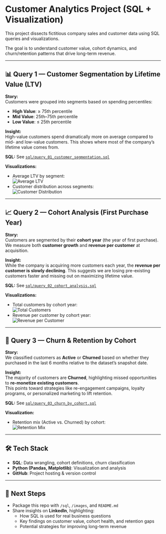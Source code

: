 # Customer Analytics Project (SQL + Visualization)

This project dissects fictitious company sales and customer data using SQL queries and visualizations. 
 
The goal is to understand customer value, cohort dynamics, and churn/retention patterns that drive long-term revenue.

---

## 📊 Query 1 — Customer Segmentation by Lifetime Value (LTV)

**Story:**  
Customers were grouped into segments based on spending percentiles:  
- **High Value**: ≥ 75th percentile  
- **Mid Value**: 25th–75th percentile  
- **Low Value**: ≤ 25th percentile  

**Insight:**  
High-value customers spend dramatically more on average compared to mid- and low-value customers. This shows where most of the company’s lifetime value comes from.

**SQL:** See [`sql/query_01_customer_segmentation.sql`](./sql/query_01_customer_segmentation.sql)  

**Visualizations:**  
- Average LTV by segment:  
  ![Average LTV](images/q1_avg_ltv_by_segment.png)  
- Customer distribution across segments:  
  ![Customer Distribution](images/q1_customer_count_distribution.png)  

---

## 📈 Query 2 — Cohort Analysis (First Purchase Year)

**Story:**  
Customers are segmented by their **cohort year** (the year of first purchase). We measure both **customer growth** and **revenue per customer** at acquisition.

**Insight:**  
While the company is acquiring more customers each year, the **revenue per customer is slowly declining**. This suggests we are losing pre-existing customers faster and missing out on maximizing lifetime value.

**SQL:** See [`sql/query_02_cohort_analysis.sql`](./sql/query_02_cohort_analysis.sql)  

**Visualizations:**  
- Total customers by cohort year:  
  ![Total Customers](images/q2_total_customers_by_cohort.png)  
- Revenue per customer by cohort year:  
  ![Revenue per Customer](images/q2_revenue_per_customer_by_cohort.png)  

---

## 🔄 Query 3 — Churn & Retention by Cohort

**Story:**  
We classified customers as **Active** or **Churned** based on whether they purchased in the last 6 months relative to the dataset’s snapshot date.  

**Insight:**  
The majority of customers are **Churned**, highlighting missed opportunities to **re-monetize existing customers**.  
This points toward strategies like re-engagement campaigns, loyalty programs, or personalized marketing to lift retention.

**SQL:** See [`sql/query_03_churn_by_cohort.sql`](./sql/query_03_churn_by_cohort.sql)  

**Visualization:**  
- Retention mix (Active vs. Churned) by cohort:  
  ![Retention Mix](images/q3_retention_mix_100pct.png)  

---

## 🛠 Tech Stack
- **SQL**: Data wrangling, cohort definitions, churn classification  
- **Python (Pandas, Matplotlib)**: Visualization and analysis  
- **GitHub**: Project hosting & version control  

---

## 🚀 Next Steps
- Package this repo with `/sql`, `/images`, and `README.md`  
- Share insights on **LinkedIn**, highlighting:  
  - How SQL is used for real business questions  
  - Key findings on customer value, cohort health, and retention gaps  
  - Potential strategies for improving long-term revenue
